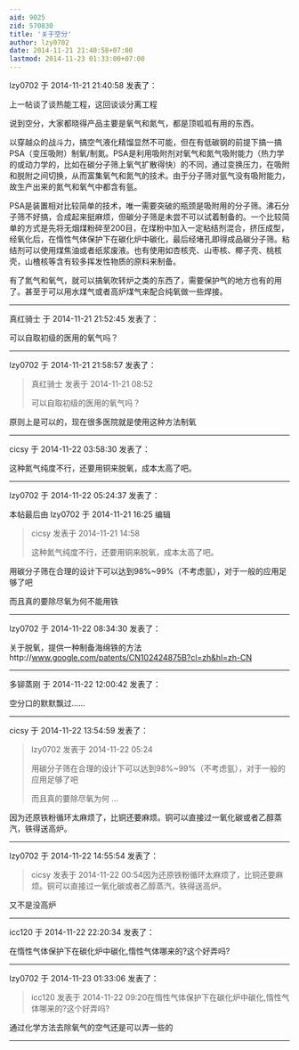 ```yaml
---
aid: 9025
zid: 570830
title: '关于空分'
author: lzy0702
date: 2014-11-21 21:40:58+07:00
lastmod: 2014-11-23 01:33:00+07:00
---
```


lzy0702 于 2014-11-21 21:40:58 发表了：

上一帖谈了谈热能工程，这回谈谈分离工程

说到空分，大家都晓得产品主要是氧气和氮气，都是顶呱呱有用的东西。

以穿越众的战斗力，搞空气液化精馏显然不可能，但在有低碳钢的前提下搞一搞PSA（变压吸附）制氧/制氮。PSA是利用吸附剂对氧气和氮气吸附能力（热力学的或动力学的，比如在碳分子筛上氧气扩散得快）的不同，通过变换压力，在吸附和脱附之间切换，从而富集氧气和氮气的技术。由于分子筛对氩气没有吸附能力，故生产出来的氮气和氧气中都含有氩。

PSA是装置相对比较简单的技术，唯一需要突破的瓶颈是吸附用的分子筛。沸石分子筛不好搞，合成起来挺麻烦，但碳分子筛是未尝不可以试着制备的。一个比较简单的方式是先将无烟煤粉碎至200目，在煤粉中加入一定粘结剂混合，挤压成型，经氧化后，在惰性气体保护下在碳化炉中碳化，最后经堵孔即得成品碳分子筛。粘结剂可以使用煤焦油或者纸浆废液。也有使用如杏核壳、山枣核、椰子壳、桃核壳，山楂核等含有较多挥发性物质的原料来制备。

有了氮气和氧气，就可以搞氧吹转炉之类的东西了，需要保护气的地方也有的用了。甚至于可以用水煤气或者高炉煤气来配合纯氧做一些焊接。

---------

真红骑士 于 2014-11-21 21:52:45 发表了：

可以自取初级的医用的氧气吗？

---------

lzy0702 于 2014-11-21 21:58:57 发表了：

> 真红骑士 发表于 2014-11-21 08:52
> 
> 可以自取初级的医用的氧气吗？



原则上是可以的，现在很多医院就是使用这种方法制氧

---------

cicsy 于 2014-11-22 03:58:30 发表了：

这种氮气纯度不行，还要用铜来脱氧，成本太高了吧。

---------

lzy0702 于 2014-11-22 05:24:37 发表了：

本帖最后由 lzy0702 于 2014-11-21 16:25 编辑 


> 
> cicsy 发表于 2014-11-21 14:58
> 
> 这种氮气纯度不行，还要用铜来脱氧，成本太高了吧。



用碳分子筛在合理的设计下可以达到98%~99%（不考虑氩），对于一般的应用足够了吧

而且真的要除尽氧为何不能用铁

---------

lzy0702 于 2014-11-22 08:34:30 发表了：

关于脱氧，提供一种制备海绵铁的方法http://www.google.com/patents/CN102424875B?cl=zh&hl=zh-CN

---------

多铆蒸刚 于 2014-11-22 12:00:42 发表了：

空分口的默默飘过……

---------

cicsy 于 2014-11-22 13:54:59 发表了：

> lzy0702 发表于 2014-11-22 05:24
> 
> 用碳分子筛在合理的设计下可以达到98%~99%（不考虑氩），对于一般的应用足够了吧
> 
> 而且真的要除尽氧为何 ...



因为还原铁粉循环太麻烦了，比铜还要麻烦。铜可以直接过一氧化碳或者乙醇蒸汽，铁得送高炉。

---------

lzy0702 于 2014-11-22 14:55:54 发表了：

> cicsy 发表于 2014-11-22 00:54因为还原铁粉循环太麻烦了，比铜还要麻烦。铜可以直接过一氧化碳或者乙醇蒸汽，铁得送高炉。



又不是没高炉

---------

icc120 于 2014-11-22 22:20:34 发表了：

在惰性气体保护下在碳化炉中碳化,惰性气体哪来的?这个好弄吗?

---------

lzy0702 于 2014-11-23 01:33:06 发表了：

> icc120 发表于 2014-11-22 09:20在惰性气体保护下在碳化炉中碳化,惰性气体哪来的?这个好弄吗?



通过化学方法去除氧气的空气还是可以弄一些的

---------

